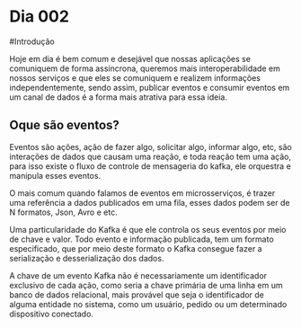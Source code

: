 # Dia 002

#Introdução

Hoje em dia é bem comum e desejável que nossas aplicações se comuniquem de forma assíncrona, queremos mais interoperabilidade em nossos serviços e que eles se comuniquem e realizem informações independentemente, sendo assim, publicar eventos e consumir eventos em um canal de dados  é a forma mais atrativa para essa ideia.

## Oque são eventos?

Eventos são ações, ação de fazer algo, solicitar algo, informar algo, etc, são interações de dados que causam uma reação, e toda reação tem uma ação, para isso existe o fluxo de controle de mensageria do kafka, ele orquestra e manipula esses eventos.

O mais comum quando falamos de eventos em microsserviços, é trazer uma referência a dados publicados em uma fila, esses dados podem ser de N formatos, Json, Avro e etc.

Uma particularidade do Kafka é que ele controla os seus eventos por meio de chave e valor.
Todo evento e informação publicada, tem um formato especificado, que por meio deste formato  o Kafka consegue fazer a serialização e desserialização dos dados.

A chave de um evento Kafka não é necessariamente um identificador exclusivo de cada ação, como seria a chave primária de uma linha em um banco de dados relacional, mais provável que seja o identificador de alguma entidade no sistema, como um usuário, pedido ou um determinado dispositivo conectado.
